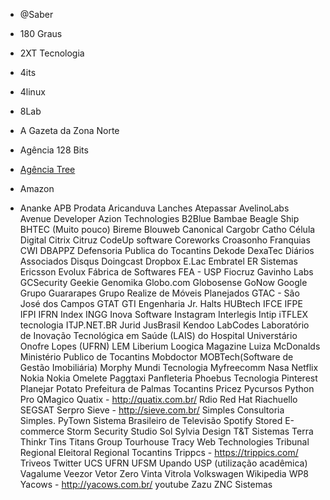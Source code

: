 - @Saber

- 180 Graus

- 2XT Tecnologia

- 4its

- 4linux
- 8Lab
- A Gazeta da Zona Norte
- Agência 128 Bits
- [Agência Tree](http://www.agenciatree.com/)
- Amazon
- Ananke
APB Prodata
Aricanduva Lanches
Atepassar
AvelinoLabs
Avenue Developer
Azion Technologies
B2Blue
Bambae
Beagle Ship
BHTEC (Muito pouco)
Bireme
Blouweb
Canonical
Cargobr
Catho
Célula Digital
Citrix
Citruz
CodeUp software
Coreworks
Croasonho Franquias
CWI
DBAPPZ
Defensoria Publica do Tocantins
Dekode
DexaTec
Diários Associados
Disqus
Doingcast
Dropbox
E.Lac
Embratel
ER Sistemas
Ericsson
Evolux
Fábrica de Softwares
FEA - USP
Fiocruz
Gavinho Labs
GCSecurity
Geekie
Genomika
Globo.com
Globosense
GoNow
Google
Grupo Guararapes
Grupo Realize de Móveis Planejados
GTAC - São José dos Campos
GTAT
GTI Engenharia Jr.
Halts
HUBtech
IFCE
IFPE
IFPI
IFRN
Index
INGG
Inova Software
Instagram
Interlegis
Intip
iTFLEX tecnologia
ITJP.NET.BR
Jurid
JusBrasil
Kendoo
LabCodes
Laboratório de Inovação Tecnológica em Saúde (LAIS) do Hospital Universtário Onofre Lopes (UFRN)
LEM
Liberium
Loogica
Magazine Luiza
McDonalds 
Ministério Publico de Tocantins
Mobdoctor
MOBTech(Software de Gestão Imobiliária)
Morphy
Mundi Tecnologia
Myfreecomm
Nasa
Netflix
Nokia
Nokia
Omelete
Paggtaxi
Panfleteria
Phoebus Tecnologia
Pinterest
Planejar
Potato
Prefeitura de Palmas Tocantins
Pricez
Pycursos
Python Pro
QMagico
Quatix - http://quatix.com.br/
Rdio
Red Hat
Riachuello
SEGSAT
Serpro
Sieve - http://sieve.com.br/
Simples Consultoria
Simples. PyTown
Sistema Brasileiro de Televisão
Spotify
Stored E-commerce
Storm Security
Studio Sol
Sylvia Design
T&T Sistemas
Terra
Thinkr
Tins
Titans Group
Tourhouse
Tracy Web Technologies
Tribunal Regional Eleitoral Regional Tocantins
Trippcs - https://trippics.com/
Triveos
Twitter
UCS
UFRN
UFSM
Upando
USP (utilização acadêmica)
Vagalume
Veezor
Vetor Zero
Vinta
Vitrola
Volkswagen
Wikipedia
WP8
Yacows - http://yacows.com.br/
youtube
Zazu
ZNC Sistemas
